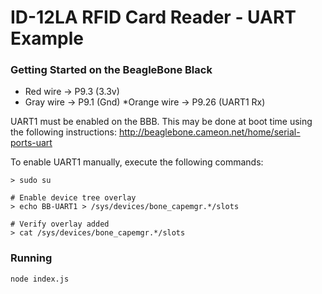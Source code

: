 # ID-12LA RFID Card Reader - UART Example

### Getting Started on the BeagleBone Black

* Red wire -> P9.3 (3.3v)
* Gray wire -> P9.1 (Gnd)
*Orange wire -> P9.26 (UART1 Rx)


UART1 must be enabled on the BBB. This may be done at boot time using the following instructions:
http://beaglebone.cameon.net/home/serial-ports-uart


To enable UART1 manually, execute the following commands:

```
> sudo su

# Enable device tree overlay
> echo BB-UART1 > /sys/devices/bone_capemgr.*/slots

# Verify overlay added
> cat /sys/devices/bone_capemgr.*/slots
```

### Running

```
node index.js
```
